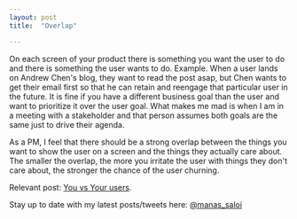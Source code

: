 ```yaml
---
layout: post
title:  "Overlap"

---
```


On each screen of your product there is something you want the user to do and there is something the user wants to do. Example. When a user lands on Andrew Chen's blog, they want to read the post asap, but Chen wants to get their email first so that he can retain and reengage that particular user in the future. It is fine if you have a different business goal than the user and want to prioritize it over the user goal. What makes me mad is when I am in a meeting with a stakeholder and that person assumes both goals are the same just to drive their agenda. 

As a PM, I feel that there should be a strong overlap between the things you want to show the user on a screen and the things they actually care about. The smaller the overlap, the more you irritate the user with things they don't care about, the stronger the chance of the user churning.

Relevant post: [You vs Your users](https://manassaloi.com/2019/02/22/you-vs-your-users.html).

Stay up to date with my latest posts/tweets here: [@manas_saloi](http://twitter.com/manas_saloi)
